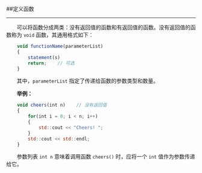 ##定义函数

---

&emsp;&emsp;可以将函数分成两类：没有返回值的函数和有返回值的函数。没有返回值的函数称为 `void` 函数，其通用格式如下：

```javascript
    void functionName(parameterList)
    {
        statement(s)
        return;    // 可选
    }
```

&emsp;&emsp;其中，`parameterList` 指定了传递给函数的参数类型和数量。

&emsp;&emsp;**举例：**

```javascript
    void cheers(int n)    // 没有返回值
    {
        for(int i = 0; i < n; i++)
        {
            std::cout << "Cheers! ";
        }
        std::cout << std::endl;
    }
```
&emsp;&emsp;参数列表 `int n` 意味着调用函数 `cheers()` 时，应将一个 `int` 值作为参数传递给它。